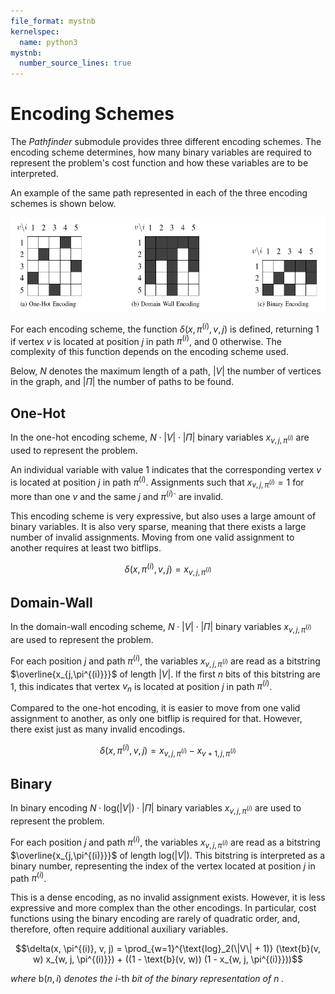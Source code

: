 ```yaml
---
file_format: mystnb
kernelspec:
  name: python3
mystnb:
  number_source_lines: true
---
```


# Encoding Schemes

The _Pathfinder_ submodule provides three different encoding schemes. The encoding scheme determines, how
many binary variables are required to represent the problem's cost function and how these variables are to be
interpreted.

An example of the same path represented in each of the three encoding schemes is shown below.

<p align="center">
<img src="../../_static/qubomaker/encodings.png" height=150px alt="Encoding schemes">
</p>

For each encoding scheme, the function $\delta(x, \pi^{(i)}, v, j)$ is defined, returning 1 if vertex $v$ is located at position $j$ in path $\pi^{(i)}$, and 0 otherwise.
The complexity of this function depends on the encoding scheme used.

Below, $N$ denotes the maximum length of a path, $|V|$ the number of vertices in the graph, and $|\Pi|$ the number of paths to be found.

## One-Hot

In the one-hot encoding scheme, $N \cdot |V| \cdot |\Pi|$ binary variables $x_{v,j,\pi^{(i)}}$ are
used to represent the problem.

An individual variable with value 1 indicates that the corresponding vertex $v$ is located at position
$j$ in path $\pi^{(i)}$. Assignments such that $x_{v,j,\pi^{(i)}} = 1$ for more than one $v$ and the same $j$ and $\pi^{(i)}$`
are invalid.

This encoding scheme is very expressive, but also uses a large amount of binary variables. It is also
very sparse, meaning that there exists a large number of invalid assignments. Moving from one valid assignment
to another requires at least two bitflips.

$$\delta(x, \pi^{(i)}, v, j) = x_{v, j, \pi^{(i)}}$$

## Domain-Wall

In the domain-wall encoding scheme, $N \cdot |V| \cdot |\Pi|$ binary variables $x_{v,j,\pi^{(i)}}$ are used
to represent the problem.

For each position $j$ and path $\pi^{(i)}$, the variables $x_{v,j,\pi^{(i)}}$ are read as a bitstring
$\overline{x_{j,\pi^{(i)}}}$ of length $|V|$. If the first $n$ bits of this bitstring are 1, this indicates that
vertex $v_n$ is located at position $j$ in path $\pi^{(i)}$.

Compared to the one-hot encoding, it is easier to move from one valid assignment to another, as only one bitflip
is required for that. However, there exist just as many invalid encodings.

$$\delta(x, \pi^{(i)}, v, j) = x_{v, j, \pi^{(i)}} - x_{v + 1, j, \pi^{(i)}}$$

## Binary

In binary encoding $N \cdot \text{log}(|V|) \cdot |\Pi|$ binary variables $x_{v,j,\pi^{(i)}}$ are used
to represent the problem.

For each position $j$ and path $\pi^{(i)}$, the variables $x_{v,j,\pi^{(i)}}$ are read as a bitstring
$\overline{x_{j,\pi^{(i)}}}$ of length $\text{log}(|V|)$. This bitstring is interpreted as a binary number,
representing the index of the vertex located at position $j$ in path $\pi^{(i)}$.

This is a dense encoding, as no invalid assignment exists. However, it is less expressive and more complex
than the other encodings. In particular, cost functions using the binary encoding are rarely of quadratic order,
and, therefore, often require additional auxiliary variables.

$$\delta(x, \pi^{(i)}, v, j) = \prod_{w=1}^{\text{log}_2(\|V\| + 1)} (\text{b}(v, w) x_{w, j, \pi^{(i)}}) + ((1 - \text{b}(v, w)) (1 - x_{w, j, \pi^{(i)}}))$$

_where_ $\text{b}(n, i)$ _denotes the_ $i\text{-th}$ _bit of the binary representation of_ $n$ _._
